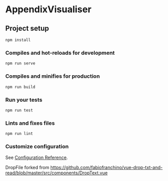 # AppendixVisualiser

## Project setup
```
npm install
```

### Compiles and hot-reloads for development
```
npm run serve
```

### Compiles and minifies for production
```
npm run build
```

### Run your tests
```
npm run test
```

### Lints and fixes files
```
npm run lint
```

### Customize configuration
See [Configuration Reference](https://cli.vuejs.org/config/).

DropFile forked from https://github.com/fabiofranchino/vue-drop-txt-and-read/blob/master/src/components/DropText.vue